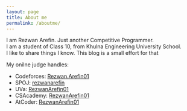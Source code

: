 ```yaml
---
layout: page
title: About me
permalink: /aboutme/
---
```


I am Rezwan Arefin. Just another Competitive Programmer.  
I am a student of Class 10, from Khulna Engineering University School.  
I like to share things I know. This blog is a small effort for that 

My onilne judge handles:
+ Codeforces: [Rezwan.Arefin01](http://codeforces.com/profile/Rezwan.Arefin01)
+ SPOJ: [rezwanarefin](http://www.spoj.com/users/rezwanarefin/)
+ UVa: [RezwanArefin01](http://uhunt.felix-halim.net/id/739725)
+ CSAcademy: [RezwanArefin01](https://csacademy.com/user/RezwanArefin01)
+ AtCoder: [RezwanArefin01](https://atcoder.jp/user/RezwanArefin01)
